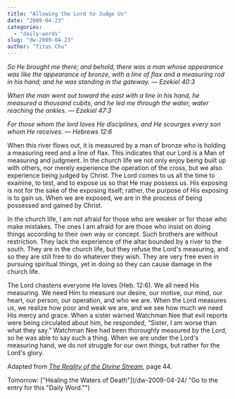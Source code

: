 ```yaml
---
title: "Allowing the Lord to Judge Us"
date: "2009-04-23"
categories: 
  - "daily-words"
slug: "dw-2009-04-23"
author: "Titus Chu"
---
```


_So He brought me there; and behold, there was a man whose appearance was like the appearance of bronze, with a line of flax and a measuring rod in his hand; and he was standing in the gateway. — Ezekiel 40:3_

_When the man went out toward the east with a line in his hand, he measured a thousand cubits, and he led me through the water, water reaching the ankles. — Ezekiel 47:3_

_For those whom the lord loves He disciplines, and He scourges every son whom He receives. — Hebrews 12:6_

When this river flows out, it is measured by a man of bronze who is holding a measuring reed and a line of flax. This indicates that our Lord is a Man of measuring and judgment. In the church life we not only enjoy being built up with others, nor merely experience the operation of the cross, but we also experience being judged by Christ. The Lord comes to us all the time to examine, to test, and to expose us so that He may possess us. His exposing is not for the sake of the exposing itself; rather, the purpose of His exposing is to gain us. When we are exposed, we are in the process of being possessed and gained by Christ.

In the church life, I am not afraid for those who are weaker or for those who make mistakes. The ones I am afraid for are those who insist on doing things according to their own way or concept. Such brothers are without restriction. They lack the experience of the altar bounded by a river to the south. They are in the church life, but they refuse the Lord's measuring, and so they are still free to do whatever they wish. They are very free even in pursuing spiritual things, yet in doing so they can cause damage in the church life.

The Lord chastens everyone He loves (Heb. 12:6). We all need His measuring. We need Him to measure our desire, our motive, our mind, our heart, our person, our operation, and who we are. When the Lord measures us, we realize how poor and weak we are, and we see how much we need His mercy and grace. When a sister warned Watchman Nee that evil reports were being circulated about him, he responded, “Sister, I am worse than what they say.” Watchman Nee had been thoroughly measured by the Lord, so he was able to say such a thing. When we are under the Lord's measuring hand, we do not struggle for our own things, but rather for the Lord's glory.

Adapted from _[The Reality of the Divine Stream](/book-reality-of-the-divine-stream/ "Go to the entry for this book")_, page 44.

Tomorrow: ["Healing the Waters of Death"](/dw-2009-04-24/ "Go to the entry for this "Daily Word."")
